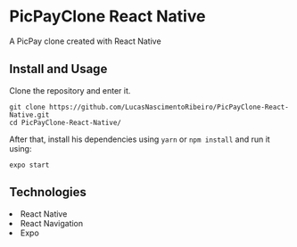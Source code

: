 # PicPayClone React Native
A PicPay clone created with React Native

## Install and Usage

Clone the repository and enter it.

```
git clone https://github.com/LucasNascimentoRibeiro/PicPayClone-React-Native.git
cd PicPayClone-React-Native/
```

After that, install his dependencies using ```yarn```  or ```npm install``` and run it using: 

```
expo start
```

## Technologies

<li>React Native</li>
<li>React Navigation</li>
<li>Expo</li>
